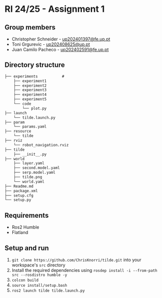 # RI 24/25 - Assignment 1

## Group members

- Christopher Schneider - <up202401397@fe.up.pt>
- Toni Grgurevic - <up202408625@up.pt>
- Juan Camilo Pacheco - <up202402591@fe.up.pt>

## Directory structure

```txt
├── experiments           #
    ├── experiment1
    ├── experiment2
    ├── experiment3
    ├── experiment4
    ├── experiment5
    └── code
        └── plot.py
├── launch               
    └── tilde.launch.py
├── param
    └── params.yaml
├── resource
    └── tilde
├── rviz
    └── robot_navigation.rviz
├── tilde
    ├── __init__.py
├── world
    ├── layer.yaml
    ├── second.model.yaml
    ├── serp.model.yaml
    ├── tilde.png
    └── world.yaml          
├── Readme.md            
├── package.xml
├── setup.cfg
└── setup.py
```

## Requirements

- Ros2 Humble 
- Flatland

## Setup and run

1. `git clone https://github.com/ChrisKnorri/tilde.git` into your
   workspace's `src` directory
2. Install the required dependencies using
   `rosdep install -i --from-path src --rosdistro humble -y`
3. `colcon build`
4. `source install/setup.bash`
5. `ros2 launch tilde tilde.launch.py`


